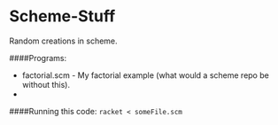 Scheme-Stuff
============

Random creations in scheme.

####Programs:
* factorial.scm - My factorial example (what would a scheme repo be without this).
* 

####Running this code:
`racket < someFile.scm`
